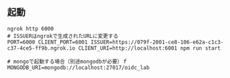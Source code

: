 ## 起動

    ngrok http 6000
    # ISSUERはngrokで生成されたURLに変更する
    PORT=6000 CLIENT_PORT=6001 ISSUER=https://079f-2001-ce8-106-e62a-c1c3-c37-4ce5-ff9b.ngrok.io CLIENT_URI=http://localhost:6001 npm run start

    # mongoで起動する場合（別途mongodbが必要）ｆ
    MONGODB_URI=mongodb://localhost:27017/oidc_lab
